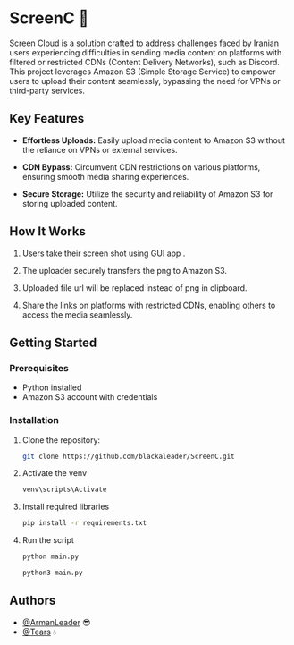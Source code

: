 # ScreenC 📸

Screen Cloud is a solution crafted to address challenges faced by Iranian users experiencing difficulties in sending media content on platforms with filtered or restricted CDNs (Content Delivery Networks), such as Discord. This project leverages Amazon S3 (Simple Storage Service) to empower users to upload their content seamlessly, bypassing the need for VPNs or third-party services.

## Key Features

- **Effortless Uploads:** Easily upload media content to Amazon S3 without the reliance on VPNs or external services.

- **CDN Bypass:** Circumvent CDN restrictions on various platforms, ensuring smooth media sharing experiences.

- **Secure Storage:** Utilize the security and reliability of Amazon S3 for storing uploaded content.

## How It Works

1. Users take their screen shot using GUI app . 

2. The uploader securely transfers the png to Amazon S3.

3. Uploaded file url will be replaced instead of png in clipboard.

4. Share the links on platforms with restricted CDNs, enabling others to access the media seamlessly.

## Getting Started

### Prerequisites

- Python installed 
- Amazon S3 account with credentials

### Installation

1. Clone the repository:

   ```sh
   git clone https://github.com/blackaleader/ScreenC.git
   ```
2. Activate the venv

    ```sh
    venv\scripts\Activate
    ```

3. Install required libraries

    ```sh
    pip install -r requirements.txt
    ```

4. Run the script

    ```sh
    python main.py
    ```
    ```sh
    python3 main.py
    ```

## Authors

- [@ArmanLeader](https://github.com/blackaleader) 😎
- [@Tears](https://github.com/Ohtears) 💧



